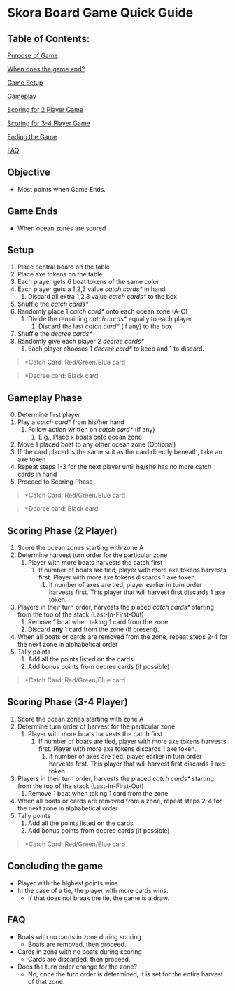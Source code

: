 # Skora Board Game Quick Guide

## Table of Contents:

[Purpose of Game](#objective)

[When does the game end?](#game-ends)

[Game Setup](#setup)

[Gameplay](#gameplay-phase)

[Scoring for 2 Player Game](#scoring-phase-2-player)

[Scoring for 3-4 Player Game](#scoring-phase-3-4-player)

[Ending the Game](#concluding-the-game)

[FAQ](#faq)

## Objective
- Most points when Game Ends.

## Game Ends
- When ocean zones are scored

## Setup
1. Place central board on the table
2. Place axe tokens on the table
3. Each player gets 6 boat tokens of the same color
4. Each player gets a 1,2,3 value _catch cards*_ in hand
    1. Discard all extra 1,2,3 value _catch cards*_ to the box
5. Shuffle the _catch cards*_
6. Randomly place 1 _catch card*_ onto each ocean zone (A-C)
    1. Divide the remaining _catch cards*_ equally to each player
        1. Discard the last _catch card*_ (if any) to the box
7. Shuffle the  _decree cards*_
8. Randomly give each player 2 _decree cards*_
    1. Each player chooses 1 _decree card*_ to keep and 1 to discard.

> *Catch Card: Red/Green/Blue card

> *Decree card: Black card

## Gameplay Phase
0. Determine first player
1. Play a _catch card*_ from his/her hand
	1. Follow action written on _catch card*_ (if any)
		1. E.g., Place x boats onto ocean zone
2. Move 1 placed boat to any other ocean zone (Optional)
3. If the card placed is the same suit as the card directly beneath, take an axe token
4. Repeat steps 1-3 for the next player until he/she has no more catch cards in hand
5. Proceed to Scoring Phase

> *Catch Card: Red/Green/Blue card

> *Decree card: Black card

## Scoring Phase (2 Player)
1. Score the ocean zones starting with zone A
2. Determine harvest turn order for the particular zone
	1. Player with more boats harvests the catch first
		1. If number of boats are tied, player with more axe tokens harvests first. Player with more axe tokens discards 1 axe token.
			1. If number of axes are tied, player earlier in turn order harvests first. This player that will harvest first discards 1 axe token.
3. Players in their turn order, harvests the placed _catch cards*_ starting from the top of the stack (Last-In-First-Out)
	1. Remove 1 boat when taking 1 card from the zone.
	2. Discard **any** 1 card from the zone (if present).
4. When all boats or cards are removed from the zone, repeat steps 2-4 for the next zone in alphabetical order
5. Tally points
	1. Add all the points listed on the cards
	2. Add bonus points from decree cards (if possible)

> *Catch Card: Red/Green/Blue card

## Scoring Phase (3-4 Player)
1. Score the ocean zones starting with zone A
2. Determine turn order of harvest for the particular zone
	1. Player with more boats harvests the catch first
		1. If number of boats are tied, player with more axe tokens harvests first. Player with more axe tokens discards 1 axe token.
			1. If number of axes are tied, player earlier in turn order harvests first. This player that will harvest first discards 1 axe token.
3. Players in their turn order, harvests the placed _catch cards*_ starting from the top of the stack (Last-In-First-Out)
	1. Remove 1 boat when taking 1 card from the zone
4. When all boats or cards are removed from a zone, repeat steps 2-4 for the next zone in alphabetical order
5. Tally points
	1. Add all the points listed on the cards
	2. Add bonus points from decree cards (if possible)

> *Catch Card: Red/Green/Blue card

## Concluding the game
- Player with the highest points wins.
- In the case of a tie, the player with more cards wins.
	- If that does not break the tie, the game is a draw.

## FAQ
- Boats with no cards in zone during scoring
	- Boats are removed, then proceed.
- Cards in zone with no boats during scoring
	- Cards are discarded, then proceed.
- Does the turn order change for the zone?
    - No, once the turn order is determined, it is set for the entire harvest of that zone.
